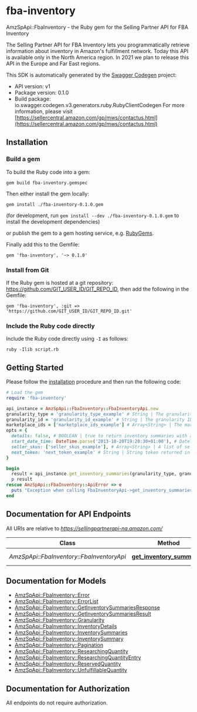 # fba-inventory

AmzSpApi::FbaInventory - the Ruby gem for the Selling Partner API for FBA Inventory

The Selling Partner API for FBA Inventory lets you programmatically retrieve information about inventory in Amazon's fulfillment network. Today this API is available only in the North America region. In 2021 we plan to release this API in the Europe and Far East regions.

This SDK is automatically generated by the [Swagger Codegen](https://github.com/swagger-api/swagger-codegen) project:

- API version: v1
- Package version: 0.1.0
- Build package: io.swagger.codegen.v3.generators.ruby.RubyClientCodegen
For more information, please visit [https://sellercentral.amazon.com/gp/mws/contactus.html](https://sellercentral.amazon.com/gp/mws/contactus.html)

## Installation

### Build a gem

To build the Ruby code into a gem:

```shell
gem build fba-inventory.gemspec
```

Then either install the gem locally:

```shell
gem install ./fba-inventory-0.1.0.gem
```
(for development, run `gem install --dev ./fba-inventory-0.1.0.gem` to install the development dependencies)

or publish the gem to a gem hosting service, e.g. [RubyGems](https://rubygems.org/).

Finally add this to the Gemfile:

    gem 'fba-inventory', '~> 0.1.0'

### Install from Git

If the Ruby gem is hosted at a git repository: https://github.com/GIT_USER_ID/GIT_REPO_ID, then add the following in the Gemfile:

    gem 'fba-inventory', :git => 'https://github.com/GIT_USER_ID/GIT_REPO_ID.git'

### Include the Ruby code directly

Include the Ruby code directly using `-I` as follows:

```shell
ruby -Ilib script.rb
```

## Getting Started

Please follow the [installation](#installation) procedure and then run the following code:
```ruby
# Load the gem
require 'fba-inventory'

api_instance = AmzSpApi::FbaInventory::FbaInventoryApi.new
granularity_type = 'granularity_type_example' # String | The granularity type for the inventory aggregation level.
granularity_id = 'granularity_id_example' # String | The granularity ID for the inventory aggregation level.
marketplace_ids = ['marketplace_ids_example'] # Array<String> | The marketplace ID for the marketplace for which to return inventory summaries.
opts = { 
  details: false, # BOOLEAN | true to return inventory summaries with additional summarized inventory details and quantities. Otherwise, returns inventory summaries only (default value).
  start_date_time: DateTime.parse('2013-10-20T19:20:30+01:00'), # DateTime | A start date and time in ISO8601 format. If specified, all inventory summaries that have changed since then are returned. You must specify a date and time that is no earlier than 18 months prior to the date and time when you call the API. Note: Changes in inboundWorkingQuantity, inboundShippedQuantity and inboundReceivingQuantity are not detected.
  seller_skus: ['seller_skus_example'], # Array<String> | A list of seller SKUs for which to return inventory summaries. You may specify up to 50 SKUs.
  next_token: 'next_token_example' # String | String token returned in the response of your previous request.
}

begin
  result = api_instance.get_inventory_summaries(granularity_type, granularity_id, marketplace_ids, opts)
  p result
rescue AmzSpApi::FbaInventory::ApiError => e
  puts "Exception when calling FbaInventoryApi->get_inventory_summaries: #{e}"
end
```

## Documentation for API Endpoints

All URIs are relative to *https://sellingpartnerapi-na.amazon.com/*

Class | Method | HTTP request | Description
------------ | ------------- | ------------- | -------------
*AmzSpApi::FbaInventory::FbaInventoryApi* | [**get_inventory_summaries**](docs/FbaInventoryApi.md#get_inventory_summaries) | **GET** /fba/inventory/v1/summaries | 

## Documentation for Models

 - [AmzSpApi::FbaInventory::Error](docs/Error.md)
 - [AmzSpApi::FbaInventory::ErrorList](docs/ErrorList.md)
 - [AmzSpApi::FbaInventory::GetInventorySummariesResponse](docs/GetInventorySummariesResponse.md)
 - [AmzSpApi::FbaInventory::GetInventorySummariesResult](docs/GetInventorySummariesResult.md)
 - [AmzSpApi::FbaInventory::Granularity](docs/Granularity.md)
 - [AmzSpApi::FbaInventory::InventoryDetails](docs/InventoryDetails.md)
 - [AmzSpApi::FbaInventory::InventorySummaries](docs/InventorySummaries.md)
 - [AmzSpApi::FbaInventory::InventorySummary](docs/InventorySummary.md)
 - [AmzSpApi::FbaInventory::Pagination](docs/Pagination.md)
 - [AmzSpApi::FbaInventory::ResearchingQuantity](docs/ResearchingQuantity.md)
 - [AmzSpApi::FbaInventory::ResearchingQuantityEntry](docs/ResearchingQuantityEntry.md)
 - [AmzSpApi::FbaInventory::ReservedQuantity](docs/ReservedQuantity.md)
 - [AmzSpApi::FbaInventory::UnfulfillableQuantity](docs/UnfulfillableQuantity.md)

## Documentation for Authorization

 All endpoints do not require authorization.

